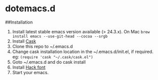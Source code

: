 dotemacs.d
==========

##Installation

1. Install latest stable emacs version available (> 24.3.x). On Mac ```brew install emacs --use-git-head --cocoa --srgb```
1. Install [Cask](https://github.com/cask/cask)
1. Clone this repo to ~/.emacs.d
1. Change cask installation location in the ~/.emacs.d/init.el, if required. eg: ```(require 'cask "~/.cask/cask.el")```
1. Goto ~/.emacs.d and do cask install
1. Install [Hack font](http://sourcefoundry.org/hack/)
1. Start your emacs.
